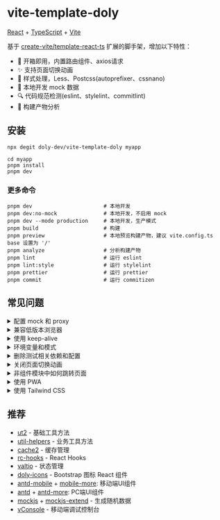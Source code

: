 # vite-template-doly

[React] + [TypeScript] + [Vite]

基于 [create-vite/template-react-ts] 扩展的脚手架，增加以下特性：

- 🚀 开箱即用，内置路由组件、axios请求
- ✨ 支持页面切换动画
- 🌈 样式处理，Less、Postcss(autoprefixer、cssnano)
- 🔗 本地开发 mock 数据
- 🔍 代码规范检测(eslint、stylelint、commitlint)
- 🎯 构建产物分析

## 安装

```shell
npx degit doly-dev/vite-template-doly myapp
```

```shell
cd myapp
pnpm install
pnpm dev
```

### 更多命令

```shell
pnpm dev                       # 本地开发
pnpm dev:no-mock               # 本地开发，不启用 mock
pnpm dev --mode production     # 本地开发，生产模式
pnpm build                     # 构建
pnpm preview                   # 本地预览构建产物，建议 vite.config.ts base 设置为 '/'
pnpm analyze                   # 分析构建产物
pnpm lint                      # 运行 eslint
pnpm lint:style                # 运行 stylelint
pnpm prettier                  # 运行 prettier
pnpm commit                    # 运行 commitizen
```

## 常见问题

<details>
  <summary>配置 mock 和 proxy</summary>

> 参考：[vite-plugin-mock-dev-server]、[server.proxy](https://cn.vitejs.dev/config/server-options.html#server-proxy)

</details>

<details>
  <summary>兼容低版本浏览器</summary>

> 参考：[@vitejs/plugin-legacy]

**下面是兼容 `ie11` 示例：**

安装依赖

```shell
pnpm add @vitejs/plugin-legacy terser -D
```

`vite.config.ts` 配置

```diff
+ import legacy from '@vitejs/plugin-legacy';

export default defineConfig({
  plugins: [
    // ...,
+    legacy({
+      targets: ['ie >= 11'],
+      additionalLegacyPolyfills: ['regenerator-runtime/runtime'],
+    }),
  ],

  // ...,
  build: {
    // ...,
+    minify: 'terser',
+    terserOptions: {
+      compress: {
+        warnings: false,
+        drop_console: true,
+        drop_debugger: true,
+        pure_funcs: ['console.log']
+      }
+    }
  },
-  esbuild: {
-    drop: isProd ? ['console', 'debugger'] : []
-  }
});
```

</details>

<details>
  <summary>使用 keep-alive</summary>
  
  > 参考：[集成 keep-alive](https://doly-dev.github.io/cra-template-doly-site/latest/index.html#/docs/example-keep-alive)
</details>

<details>
  <summary>环境变量和模式</summary>
  
  > 参考：[环境变量和模式](https://cn.vitejs.dev/guide/env-and-mode.html)

常见的使用场景是 本地开发（mock）、本地联调（proxy）。

一般在不同环境设置不同的请求 `url` 。

<mark>本地开发</mark>时，需要使用 mock 接口数据，将请求 `url` 设置为空，请求本地服务。

```yaml
# .env.development
VITE_APP_API=''
```

<mark>本地联调</mark>时，需要通过 proxy 代理请求真实接口，避免跨域等问题。

```yaml
# .env
VITE_APP_API='https://api.example.com'
```

除此之外，还可以用 `.env.*.local` 本地变量存放用户信息等，便于本地开发调试。

</details>

<details>
  <summary>删除测试相关依赖和配置</summary>

1. 删除 `vitest.steup.ts` `src/pages/home/__snapshots__` `src/pages/home/Home.test.tsx` 文件

2. `vite.config.ts` 删除配置

```diff
- /// <reference types="vitest" />

-  // https://cn.vitest.dev/guide/
-  test: {
-    environment: 'jsdom',
-    setupFiles: ['./vitest.setup.ts']
-  }
```

3. `package.json` 删除依赖和脚本

```diff
"scripts": {
-  "test": "vitest"
},

"devDependencies": {
-  "@testing-library/jest-dom": "^6.4.5",
-  "@testing-library/react": "^15.0.7",
-  "@testing-library/user-event": "^14.5.2",
-  "jsdom": "^24.1.0",
-  "vitest": "^1.6.0",
}
```

</details>

<details>
  <summary>关闭页面切换动画</summary>

`src/router.tsx`

```diff
const router = createHashRouter(
  createRoutesFromElements(
    <Route
      path="*"
      element={(
        <AnimatedRoutes
          routes={routes}
+         animated={false}
        />
      )}
    />
  )
);
```

</details>

<details>
  <summary>非组件模块中如何跳转页面</summary>

> 参考：[React Router]

正常页面中的跳转

```typescript
import { useNavigate } from 'react-router-dom'

function Component(){
  const navigate = useNavigate();
  return (
    <div>
      <a onClick={()=>{navigate('/path')}}></a>
    </div>
  )
}
```

非组件模块

如 `utils/utils.ts`

```typescript
import router from '@/router';

function toLoginPage() {
  router.navigate('/login');
}
```

</details>

<details>
  <summary>使用 PWA</summary>

> 参考：[vite-plugin-pwa]

安装依赖

```shell
pnpm add vite-plugin-pwa -D
```

`vite.config.ts` 配置

```diff
+ import { VitePWA } from 'vite-plugin-pwa';

const plugins = [
  react(),
+  VitePWA({
+    registerType: 'autoUpdate',
+    devOptions: {
+      enabled: true
+    },
+    workbox: {
+      globPatterns: ['**/*.{js,css,html,ico,png,svg,jpg,jpeg,gif}']
+    },
+    manifest: {
+      name: 'vite-template-doly',
+      description: 'a vite template',
+      short_name: 'VTD',
+      display: 'standalone',
+      background_color: '#ffffff',
+      theme_color: '#ffffff',
+      icons: [
+        {
+          src: '/logo.png',
+          sizes: '144x144',
+          type: 'image/png'
+        }
+      ]
+    }
+  })
];
```

本地开发可以在浏览器开发者工具 `应用-Service workers` 查看。

</details>

<details>
  <summary>使用 Tailwind CSS</summary>

> 参考：[Install Tailwind CSS with Vite](https://tailwindcss.com/docs/guides/vite)、[Using with Preprocessors](https://tailwindcss.com/docs/using-with-preprocessors)

如果使用 Tailwind CSS 的话，不建议再使用 `less` ，可以先卸载 `pnpm rm less` ，然后将 `*.less` 文件名改为 `*.css` 。

安装 Tailwind CSS

```shell
pnpm add tailwindcss -D

npx tailwindcss init -p
```

`postcss.config.js` 配置

```diff
export default {
  plugins: {
    // ...
+   tailwindcss: {}
  }
};
```

`tailwind.config.js` 配置

```diff
/** @type {import('tailwindcss').Config} */
export default {
+ content: ['./index.html', './src/**/*.{js,ts,jsx,tsx}'],
  //...
}
```

`src/index.css` 添加 Tailwind 指令

```diff
+ @tailwind base;
+ @tailwind components;
+ @tailwind utilities;
// ...
```

</details>

## 推荐

- [ut2] - 基础工具方法
- [util-helpers] - 业务工具方法
- [cache2] - 缓存管理
- [rc-hooks] - React Hooks
- [valtio] - 状态管理
- [doly-icons] - Bootstrap 图标 React 组件
- [antd-mobile] + [mobile-more]: 移动端UI组件
- [antd] + [antd-more]: PC端UI组件
- [mockjs] + [mockjs-extend] - 生成随机数据
- [vConsole] - 移动端调试控制台

[react]: https://react.dev/
[typescript]: https://www.typescriptlang.org/
[vite]: https://cn.vitejs.dev/
[create-vite/template-react-ts]: https://github.com/vitejs/vite/tree/main/packages/create-vite/template-react-ts
[vite-plugin-mock-dev-server]: https://github.com/pengzhanbo/vite-plugin-mock-dev-server
[@vitejs/plugin-legacy]: https://github.com/vitejs/vite/tree/main/packages/plugin-legacy
[valtio]: https://valtio.pmnd.rs/
[cache2]: https://www.npmjs.com/package/cache2
[mockjs]: https://github.com/nuysoft/Mock
[mockjs-extend]: https://www.npmjs.com/package/mockjs-extend
[vconsole]: https://github.com/Tencent/vConsole
[ut2]: https://caijf.github.io/ut2/index.html
[util-helpers]: https://doly-dev.github.io/util-helpers/index.html
[rc-hooks]: https://doly-dev.github.io/rc-hooks/latest/index.html
[doly-icons]: https://doly-dev.github.io/doly-icons/latest/index.html#/icons
[antd-mobile]: https://mobile.ant.design/zh/
[mobile-more]: https://doly-dev.github.io/mobile-more/latest/index.html#/
[antd]: https://ant-design.antgroup.com/index-cn
[antd-more]: https://doly-dev.github.io/mobile-more/latest/index.html#/
[React Router]: https://reactrouter.com/
[vite-plugin-pwa]: https://vite-pwa-org.netlify.app/
